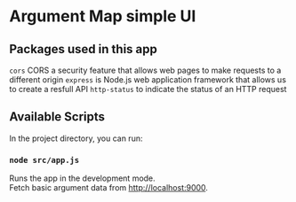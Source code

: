 # Argument Map simple UI

## Packages used in this app

`cors` CORS a security feature that allows web pages to make requests to a different origin
`express` is Node.js web application framework that allows us to create a resfull API
`http-status` to indicate the status of an HTTP request

## Available Scripts

In the project directory, you can run:

### `node src/app.js`

Runs the app in the development mode.\
Fetch basic argument data from [http://localhost:9000](http://localhost:9000).
